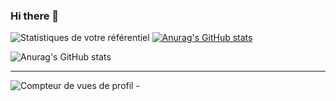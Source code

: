 ### Hi there 👋

![Statistiques de votre référentiel](https://github-readme-stats.vercel.app/api/top-langs/?username=Zyrass&theme=blue-green) [![Anurag's GitHub stats](https://github-readme-stats.vercel.app/api?username=Zyrass)](https://github.com/Zyrass/github-readme-stats)

![Anurag's GitHub stats](https://github-readme-stats.vercel.app/api?username=Zyrass&hide=contribs,prs)


---

![Compteur de vues de profil](https://komarev.com/ghpvc/?username=Zyrass) - 



<!--
**Zyrass/zyrass** is a ✨ _special_ ✨ repository because its `README.md` (this file) appears on your GitHub profile.

Here are some ideas to get you started:

- 🔭 I’m currently working on ...
- 🌱 I’m currently learning ...
- 👯 I’m looking to collaborate on ...
- 🤔 I’m looking for help with ...
- 💬 Ask me about ...
- 📫 How to reach me: ...
- 😄 Pronouns: ...
- ⚡ Fun fact: ...

 ## 2. Générateur de blagues aléatoires
 ![Carte de blagues](https://readme-jokes.vercel.app/api)

 ## 3. Badge des contributeurs
 ![Statistiques de votre référentiel](https://contrib.rocks/image?repo=Tanu-N-Prabhu/Python)

## 4. Repository View Counter - HITS
 ![Hits](https://hitcounter.pythonanywhere.com/count/tag.svg?url=github.com/Zyrass/Bash-L_Store)
--> 
 
